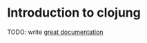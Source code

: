 # Introduction to clojung

TODO: write [great documentation](http://jacobian.org/writing/great-documentation/what-to-write/)
